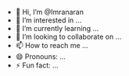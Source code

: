 - 👋 Hi, I’m @Imranaran
- 👀 I’m interested in ...
- 🌱 I’m currently learning ...
- 💞️ I’m looking to collaborate on ...
- 📫 How to reach me ...
- 😄 Pronouns: ...
- ⚡ Fun fact: ...

<!---
Imranaran/Imranaran is a ✨ special ✨ repository because its `README.md` (this file) appears on your GitHub profile.
You can click the Preview link to take a look at your changes.
--->
